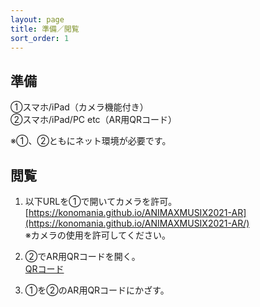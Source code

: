 ```yaml
---
layout: page
title: 準備／閲覧
sort_order: 1
---
```


## 準備

①スマホ/iPad（カメラ機能付き）  
②スマホ/iPad/PC etc（AR用QRコード）

※①、②ともにネット環境が必要です。

## 閲覧

1. 以下URLを①で開いてカメラを許可。  
[https://konomania.github.io/ANIMAXMUSIX2021-AR](https://konomania.github.io/ANIMAXMUSIX2021-AR/)  
※カメラの使用を許可してください。

2. ②でAR用QRコードを開く。  
[QRコード](qrcode)

3. ①を②のAR用QRコードにかざす。
